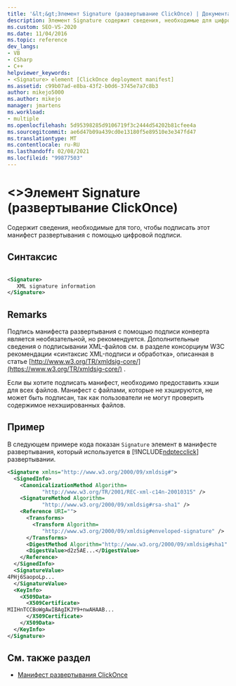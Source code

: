 ```yaml
---
title: '&lt;&gt;Элемент Signature (развертывание ClickOnce) | Документация Майкрософт'
description: Элемент Signature содержит сведения, необходимые для цифровой подписи этого манифеста развертывания. Подписывание манифеста развертывания является необязательным, но рекомендуется.
ms.custom: SEO-VS-2020
ms.date: 11/04/2016
ms.topic: reference
dev_langs:
- VB
- CSharp
- C++
helpviewer_keywords:
- <Signature> element [ClickOnce deployment manifest]
ms.assetid: c99b07ad-e8ba-43f2-b0d6-3745e7a7c8b3
author: mikejo5000
ms.author: mikejo
manager: jmartens
ms.workload:
- multiple
ms.openlocfilehash: 5d95398285d9106719f3c2444d54202b81cfee4a
ms.sourcegitcommit: ae6d47b09a439cd0e13180f5e89510e3e347fd47
ms.translationtype: MT
ms.contentlocale: ru-RU
ms.lasthandoff: 02/08/2021
ms.locfileid: "99877503"
---
```

# <a name="ltsignaturegt-element-clickonce-deployment"></a>&lt;&gt;Элемент Signature (развертывание ClickOnce)
Содержит сведения, необходимые для того, чтобы подписать этот манифест развертывания с помощью цифровой подписи.

## <a name="syntax"></a>Синтаксис

```xml

<Signature> 
   XML signature information 
</Signature>
```

## <a name="remarks"></a>Remarks
 Подпись манифеста развертывания с помощью подписи конверта является необязательной, но рекомендуется. Дополнительные сведения о подписывании XML-файлов см. в разделе консорциум W3C рекомендации «синтаксис XML-подписи и обработка», описанная в статье [http://www.w3.org/TR/xmldsig-core/](https://www.w3.org/TR/xmldsig-core/) .

 Если вы хотите подписать манифест, необходимо предоставить хэши для всех файлов. Манифест с файлами, которые не хэшируются, не может быть подписан, так как пользователи не могут проверить содержимое нехэшированных файлов.

## <a name="example"></a>Пример
 В следующем примере кода показан `Signature` элемент в манифесте развертывания, который используется в [!INCLUDE[ndptecclick](../deployment/includes/ndptecclick_md.md)] развертывании.

```xml
<Signature xmlns="http://www.w3.org/2000/09/xmldsig#">
  <SignedInfo>
    <CanonicalizationMethod Algorithm=
           "http://www.w3.org/TR/2001/REC-xml-c14n-20010315" />
    <SignatureMethod Algorithm=
           "http://www.w3.org/2000/09/xmldsig#rsa-sha1" />
    <Reference URI="">
      <Transforms>
        <Transform Algorithm=
           "http://www.w3.org/2000/09/xmldsig#enveloped-signature" />
      </Transforms>
      <DigestMethod Algorithm="http://www.w3.org/2000/09/xmldsig#sha1" />
      <DigestValue>d2z5AE...</DigestValue>
    </Reference>
  </SignedInfo>
  <SignatureValue>
4PHj6SaopoLp...
  </SignatureValue>
  <KeyInfo>
    <X509Data>
      <X509Certificate>
MIIHnTCCBoWgAwIBAgIKJY9+nwAHAAB...
      </X509Certificate>
    </X509Data>
  </KeyInfo>
</Signature>
```

## <a name="see-also"></a>См. также раздел
- [Манифест развертывания ClickOnce](../deployment/clickonce-deployment-manifest.md)
